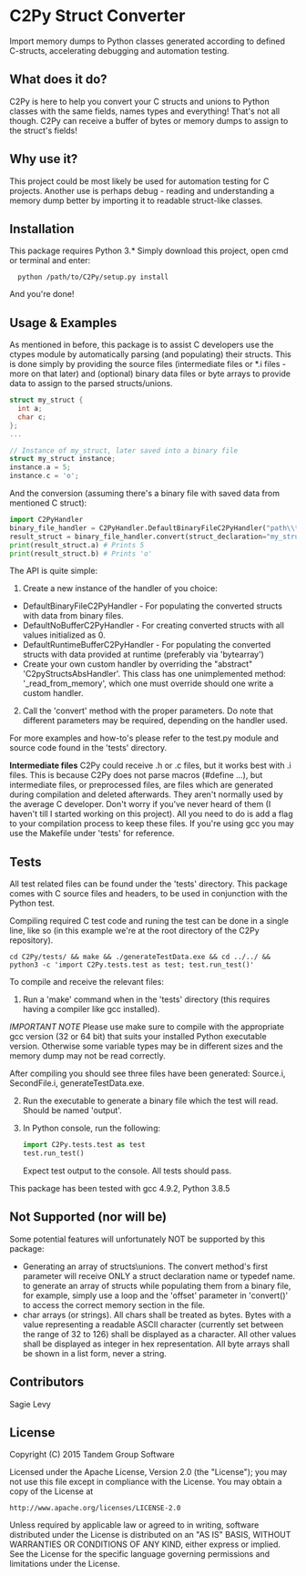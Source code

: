 # C2Py Struct Converter
Import memory dumps to Python classes generated according to defined C-structs, accelerating debugging and automation testing.

## What does it do?
C2Py is here to help you convert your C structs and unions to Python classes with the same fields, names types and everything!
That's not all though. C2Py can receive a buffer of bytes or memory dumps to assign to the struct's fields!

## Why use it? 
This project could be most likely be used for automation testing for C projects.
Another use is perhaps debug - reading and understanding a memory dump better by importing it to readable struct-like classes.

## Installation
This package requires Python 3.*
Simply download this project, open cmd or terminal and enter:
```console
  python /path/to/C2Py/setup.py install
```
And you're done!

## Usage & Examples
As mentioned in before, this package is to assist C developers use the ctypes module by automatically parsing (and populating) their structs.
This is done simply by providing the source files (intermediate files or *.i files - more on that later) and (optional) binary data files or byte arrays to provide 
data to assign to the parsed structs/unions.
```c
struct my_struct {
  int a;
  char c;
};
...

// Instance of my_struct, later saved into a binary file
struct my_struct instance;
instance.a = 5;
instance.c = 'o';
```
And the conversion (assuming there's a binary file with saved data from mentioned C struct):
```python
import C2PyHandler
binary_file_handler = C2PyHandler.DefaultBinaryFileC2PyHandler("path\\to\\SourceIntermediate.i", "path\\to\\binaryfile")
result_struct = binary_file_handler.convert(struct_declaration="my_struct")
print(result_struct.a) # Prints 5
print(result_struct.b) # Prints 'o'
```
The API is quite simple:

1. Create a new instance of the handler of you choice:
  * DefaultBinaryFileC2PyHandler - For populating the converted structs with data from binary files.
  * DefaultNoBufferC2PyHandler - For creating converted structs with all values initialized as 0.
  * DefaultRuntimeBufferC2PyHandler - For populating the converted structs with data provided at runtime (preferably via 'bytearray')
  * Create your own custom handler by overriding the "abstract" 'C2pyStructsAbsHandler'. This class has one unimplemented method: '_read_from_memory', which one must override should one write a custom handler.

2. Call the 'convert' method with the proper parameters. Do note that different parameters may be required, depending on the handler used.

For more examples and how-to's please refer to the test.py module and source code found in the 'tests\' directory.

**Intermediate files**
C2Py could receive .h or .c files, but it works best with .i files. This is because C2Py does not parse macros (#define ...),
but intermediate files, or preprocessed files, are files which are generated during compilation and deleted afterwards.
They aren't normally used by the average C developer. Don't worry if you've never heard of them (I haven't till I started working on this project).
All you need to do is add a flag to your compilation process to keep these files. If you're using gcc you may use the Makefile under 'tests\' for reference.

## Tests
All test related files can be found under the 'tests\' directory. 
This package comes with C source files and headers, to be used in conjunction with the Python test.

Compiling required C test code and runing the test can be done in a single line, like so (in this example we're at the root directory of the C2Py repository).
```
cd C2Py/tests/ && make && ./generateTestData.exe && cd ../../ && python3 -c 'import C2Py.tests.test as test; test.run_test()'
```

To compile and receive the relevant files:

1. Run a 'make' command when in the 'tests\' directory (this requires having a compiler like gcc installed).

  *IMPORTANT NOTE* Please use make sure to compile with the appropriate gcc version (32 or 64 bit) that suits your installed Python executable version.
  Otherwise some variable types may be in different sizes and the memory dump may not be read correctly.

  After compiling you should see three files have been generated: Source.i, SecondFile.i, generateTestData.exe.

2. Run the executable to generate a binary file which the test will read. Should be named 'output'.

3. In Python console, run the following:
   ```python
   import C2Py.tests.test as test
   test.run_test()
   ```
   Expect test output to the console. All tests should pass.
 
This package has been tested with gcc 4.9.2, Python 3.8.5

## Not Supported (nor will be)
Some potential features will unfortunately NOT be supported by this package:
* Generating an array of structs\unions. The convert method's first parameter will receive ONLY a struct declaration name or typedef name.
  to generate an array of structs while populating them from a binary file, for example, simply use a loop and the 'offset' parameter in 'convert()' to access the correct memory section in the file.
* char arrays (or strings). All chars shall be treated as bytes. Bytes with a value representing a readable ASCII character (currently set between the range of 32 to 126) shall be
  displayed as a character. All other values shall be displayed as integer in hex representation. All byte arrays shall be shown in a list form, never a string.

## Contributors
Sagie Levy

## License
Copyright (C) 2015 Tandem Group Software

Licensed under the Apache License, Version 2.0 (the "License");
you may not use this file except in compliance with the License.
You may obtain a copy of the License at

    http://www.apache.org/licenses/LICENSE-2.0

Unless required by applicable law or agreed to in writing, software
distributed under the License is distributed on an "AS IS" BASIS,
WITHOUT WARRANTIES OR CONDITIONS OF ANY KIND, either express or implied.
See the License for the specific language governing permissions and
limitations under the License.
